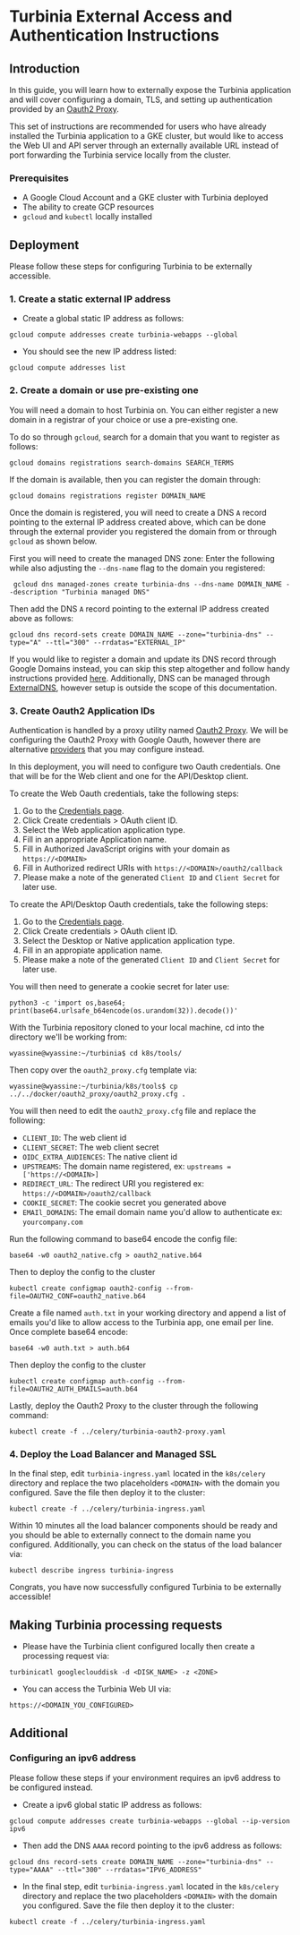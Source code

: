 # Turbinia External Access and Authentication Instructions

## Introduction

In this guide, you will learn how to externally expose the Turbinia application
and will cover configuring a domain, TLS, and setting up authentication provided
by an [Oauth2 Proxy](https://oauth2-proxy.github.io/oauth2-proxy/).

This set of instructions are recommended for users who have already installed
the Turbinia application to a GKE cluster, but would like to access the Web UI and
API server through an externally available URL instead of port forwarding the Turbinia
service locally from the cluster.

### Prerequisites

- A Google Cloud Account and a GKE cluster with Turbinia deployed
- The ability to create GCP resources
- `gcloud` and `kubectl` locally installed

## Deployment

Please follow these steps for configuring Turbinia to be externally accessible.

### 1. Create a static external IP address

- Create a global static IP address as follows:

```
gcloud compute addresses create turbinia-webapps --global
```

- You should see the new IP address listed:

```
gcloud compute addresses list
```

### 2. Create a domain or use pre-existing one

You will need a domain to host Turbinia on. You can either register a new domain in a registrar
of your choice or use a pre-existing one.

To do so through `gcloud`, search for a domain that you want to register as follows:

```
gcloud domains registrations search-domains SEARCH_TERMS
```

If the domain is available, then you can register the domain through:

```
gcloud domains registrations register DOMAIN_NAME
```

Once the domain is registered, you will need to create a DNS `A` record pointing
to the external IP address created above, which can be done through the external
provider you registered the domain from or through `gcloud` as shown below.

First you will need to create the managed DNS zone: Enter the following while also
adjusting the `--dns-name` flag to the domain you registered:

```
 gcloud dns managed-zones create turbinia-dns --dns-name DOMAIN_NAME --description "Turbinia managed DNS"
```

Then add the DNS `A` record pointing to the external IP address created above as follows:

```
gcloud dns record-sets create DOMAIN_NAME --zone="turbinia-dns" --type="A" --ttl="300" --rrdatas="EXTERNAL_IP"
```

If you would like to register a domain and update its DNS record through Google Domains instead,
you can skip this step altogether and follow handy instructions provided [here](https://cert-manager.io/docs/tutorials/getting-started-with-cert-manager-on-google-kubernetes-engine-using-lets-encrypt-for-ingress-ssl/#4-create-a-domain-name-for-your-website). Additionally, DNS can be managed through [ExternalDNS](https://github.com/kubernetes-sigs/external-dns), however setup is outside the scope of this documentation.

### 3. Create Oauth2 Application IDs

Authentication is handled by a proxy utility named [Oauth2 Proxy](https://oauth2-proxy.github.io/oauth2-proxy/). We will be configuring the Oauth2 Proxy with Google Oauth, however there are alternative [providers](https://oauth2-proxy.github.io/oauth2-proxy/docs/configuration/oauth_provider) that you may configure instead.

In this deployment, you will need to configure two Oauth credentials. One that will be for the Web client and one for the API/Desktop client.

To create the Web Oauth credentials, take the following steps:

1. Go to the [Credentials page](https://console.developers.google.com/apis/credentials).
2. Click Create credentials > OAuth client ID.
3. Select the Web application application type.
4. Fill in an appropriate Application name.
5. Fill in Authorized JavaScript origins with your domain as `https://<DOMAIN>`
6. Fill in Authorized redirect URIs with `https://<DOMAIN>/oauth2/callback`
7. Please make a note of the generated `Client ID` and `Client Secret` for later use.

To create the API/Desktop Oauth credentials, take the following steps:

1. Go to the [Credentials page](https://console.developers.google.com/apis/credentials).
2. Click Create credentials > OAuth client ID.
3. Select the Desktop or Native application application type.
4. Fill in an appropiate application name.
5. Please make a note of the generated `Client ID` and `Client Secret` for later use.

You will then need to generate a cookie secret for later use:

```
python3 -c 'import os,base64; print(base64.urlsafe_b64encode(os.urandom(32)).decode())'
```

With the Turbinia repository cloned to your local machine, cd into the directory we'll be working from:

```
wyassine@wyassine:~/turbinia$ cd k8s/tools/
```

Then copy over the `oauth2_proxy.cfg` template via:

```
wyassine@wyassine:~/turbinia/k8s/tools$ cp ../../docker/oauth2_proxy/oauth2_proxy.cfg .
```

You will then need to edit the `oauth2_proxy.cfg` file and replace the following:

- `CLIENT_ID`: The web client id
- `CLIENT_SECRET`: The web client secret
- `OIDC_EXTRA_AUDIENCES`: The native client id
- `UPSTREAMS`: The domain name registered, ex: `upstreams = ['https://<DOMAIN>]`
- `REDIRECT_URL`: The redirect URI you registered ex: `https://<DOMAIN>/oauth2/callback`
- `COOKIE_SECRET`: The cookie secret you generated above
- `EMAIl_DOMAINS`: The email domain name you'd allow to authenticate ex: `yourcompany.com`

Run the following command to base64 encode the config file:

```
base64 -w0 oauth2_native.cfg > oauth2_native.b64
```

Then to deploy the config to the cluster

```
kubectl create configmap oauth2-config --from-file=OAUTH2_CONF=oauth2_native.b64
```

Create a file named `auth.txt` in your working directory and append a list of emails
you'd like to allow access to the Turbinia app, one email per line. Once complete base64 encode:

```
base64 -w0 auth.txt > auth.b64
```

Then deploy the config to the cluster

```
kubectl create configmap auth-config --from-file=OAUTH2_AUTH_EMAILS=auth.b64
```

Lastly, deploy the Oauth2 Proxy to the cluster through the following command:

```
kubectl create -f ../celery/turbinia-oauth2-proxy.yaml
```

### 4. Deploy the Load Balancer and Managed SSL

In the final step, edit `turbinia-ingress.yaml` located in the `k8s/celery` directory
and replace the two placeholders `<DOMAIN>` with the domain you configured. Save
the file then deploy it to the cluster:

```
kubectl create -f ../celery/turbinia-ingress.yaml
```

Within 10 minutes all the load balancer components should be ready and you should
be able to externally connect to the domain name you configured. Additionally, you can check on the status of the load balancer via:

```
kubectl describe ingress turbinia-ingress
```

Congrats, you have now successfully configured Turbinia to be externally accessible!

## Making Turbinia processing requests

- Please have the Turbinia client configured locally then create a processing request via:

```
turbinicatl googleclouddisk -d <DISK_NAME> -z <ZONE>
```

- You can access the Turbinia Web UI via:

```
https://<DOMAIN_YOU_CONFIGURED>
```

## Additional

### Configuring an ipv6 address

Please follow these steps if your environment requires an ipv6 address to be
configured instead.

- Create a ipv6 global static IP address as follows:

```
gcloud compute addresses create turbinia-webapps --global --ip-version ipv6
```

- Then add the DNS `AAAA` record pointing to the ipv6 address as follows:

```
gcloud dns record-sets create DOMAIN_NAME --zone="turbinia-dns" --type="AAAA" --ttl="300" --rrdatas="IPV6_ADDRESS"
```

- In the final step, edit `turbinia-ingress.yaml` located in the `k8s/celery` directory
  and replace the two placeholders `<DOMAIN>` with the domain you configured. Save
  the file then deploy it to the cluster:

```
kubectl create -f ../celery/turbinia-ingress.yaml
```

